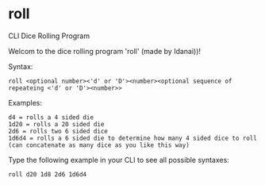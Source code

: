 # roll
CLI Dice Rolling Program

Welcom to the dice rolling program 'roll' (made by Idanai))!

Syntax:

	roll <optional number><'d' or 'D'><number><optional sequence of repeateing <'d' or 'D'><number>>

Examples:

	d4 = rolls a 4 sided die
	1d20 = rolls a 20 sided die
	2d6 = rolls two 6 sided dice
	1d6d4 = rolls a 6 sided die to determine how many 4 sided dice to roll (can concatenate as many dice as you like this way)

Type the following example in your CLI to see all possible syntaxes:

	roll d20 1d8 2d6 1d6d4
